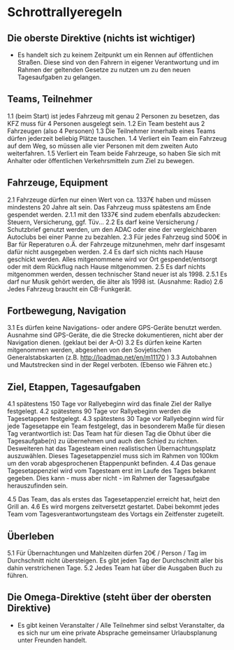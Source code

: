 # Schrottrallyeregeln

## Die oberste Direktive (nichts ist wichtiger)

* Es handelt sich zu keinem Zeitpunkt um ein Rennen auf öffentlichen Straßen. Diese sind von den Fahrern in eigener Verantwortung und im Rahmen der geltenden Gesetze zu nutzen um zu den neuen Tagesaufgaben zu gelangen.

## Teams, Teilnehmer

1.1 (beim Start) ist jedes Fahrzeug mit genau 2 Personen zu besetzen, das KFZ muss für 4 Personen ausgelegt sein.
1.2 Ein Team besteht aus 2 Fahrzeugen (also 4 Personen)
1.3 Die Teilnehmer innerhalb eines Teams dürfen jederzeit beliebig Plätze tauschen.
1.4 Verliert ein Team ein Fahrzeug auf dem Weg, so müssen alle vier Personen mit dem zweiten Auto weiterfahren.
1.5 Verliert ein Team beide Fahrzeuge, so haben Sie sich mit Anhalter oder öffentlichen Verkehrsmitteln zum Ziel zu bewegen.

## Fahrzeuge, Equipment

2.1 Fahrzeuge dürfen nur einen Wert von ca. 1337€ haben und müssen mindestens 20 Jahre alt sein. Das Fahrzeug muss spätestens am Ende gespendet werden.
2.1.1 mit den 1337€ sind zudem ebenfalls abzudecken: Steuern, Versicherung, ggf. Tüv...
2.2 Es darf keine Versicherung / Schutzbrief genutzt werden, um den ADAC oder eine der vergleichbaren Autoclubs bei einer Panne zu bezahlen.
2.3 Für jedes Fahrzeug sind 500€ in Bar für Reperaturen o.Ä. der Fahrzeuge mitzunehmen, mehr darf insgesamt dafür nicht ausgegeben werden.
2.4 Es darf sich nichts nach Hause geschickt werden. Alles mitgenommene wird vor Ort gespendet/entsorgt oder mit dem Rückflug nach Hause mitgenommen.
2.5 Es darf nichts mitgenommen werden, dessen technischer Stand neuer ist als 1998.
2.5.1 Es darf nur Musik gehört werden, die älter als 1998 ist. (Ausnahme: Radio)
2.6 Jedes Fahrzeug braucht ein CB-Funkgerät.

## Fortbewegung, Navigation

3.1 Es dürfen keine Navigations- oder andere GPS-Geräte benutzt werden. Ausnahme sind GPS-Geräte, die die Strecke dokumentieren, nicht aber der Navigation dienen. (geklaut bei der A-O)
3.2 Es dürfen keine Karten mitgenommen werden, abgesehen von den Sovjetischen Generalstabskarten (z.B. http://loadmap.net/en/m11170 )
3.3 Autobahnen und Mautstrecken sind in der Regel verboten. (Ebenso wie Fähren etc.)

## Ziel, Etappen, Tagesaufgaben
4.1 spätestens 150 Tage vor Rallyebeginn wird das finale Ziel der Rallye festgelegt.
4.2 spätestens 90 Tage vor Rallyebeginn werden die Tagesetappen festgelegt.
4.3 spätestens 30 Tage vor Rallyebeginn wird für jede Tagesetappe ein Team festgelegt, das in besonderem Maße für diesen Tag verantwortlich ist: Das Team hat für diesen Tag die Obhut über die Tagesaufgabe(n) zu übernehmen und auch den Schied zu richten. Desweiteren hat das Tagesteam einen realistischen Übernachtungsplatz auszuwählen. Dieses Tagesetappenziel muss sich im Rahmen von 100km um den vorab abgesprochenen Etappenpunkt befinden.
4.4 Das genaue Tagesetappenziel wird vom Tagesteam erst im Laufe des Tages bekannt gegeben. Dies kann - muss aber nicht - im Rahmen der Tagesaufgabe herauszufinden sein.

4.5 Das Team, das als erstes das Tagesetappenziel erreicht hat, heizt den Grill an.
4.6 Es wird morgens zeitversetzt gestartet. Dabei bekommt jedes Team vom Tagesverantwortungsteam des Vortags ein Zeitfenster zugeteilt.

## Überleben

5.1 Für Übernachtungen und Mahlzeiten dürfen 20€ / Person / Tag im Durchschnitt nicht übersteigen. Es gibt jeden Tag der Durchschnitt aller bis dahin verstrichenen Tage.
5.2 Jedes Team hat über die Ausgaben Buch zu führen.

## Die Omega-Direktive (steht über der obersten Direktive)

* Es gibt keinen Veranstalter / Alle Teilnehmer sind selbst Veranstalter, da es sich nur um eine private Absprache gemeinsamer Urlaubsplanung unter Freunden handelt.










